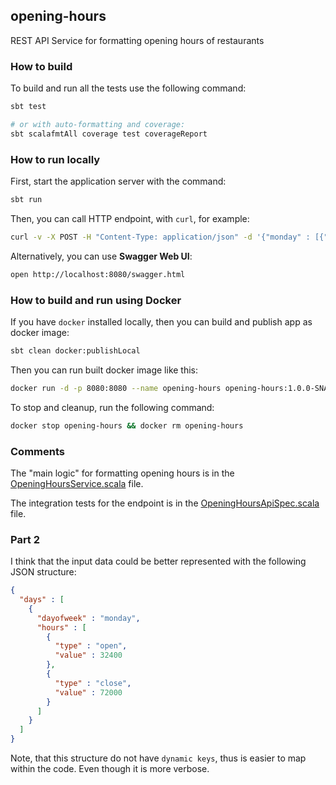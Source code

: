
## opening-hours
REST API Service for formatting opening hours of restaurants

### How to build

To build and run all the tests use the following command:
```bash
sbt test

# or with auto-formatting and coverage:
sbt scalafmtAll coverage test coverageReport
```

### How to run locally

First, start the application server with the command:
```bash
sbt run
```

Then, you can call HTTP endpoint, with `curl`, for example:
```bash
curl -v -X POST -H "Content-Type: application/json" -d '{"monday" : [{"type" : "open","value" : 32400},{"type" : "close","value" : 72000}]}' 'http://localhost:8080/opening-hours/format'
```

Alternatively, you can use **Swagger Web UI**:
```bash
open http://localhost:8080/swagger.html
```

### How to build and run using Docker

If you have `docker` installed locally,
then you can build and publish app as docker image:
```bash
sbt clean docker:publishLocal
```

Then you can run built docker image like this:
```bash
docker run -d -p 8080:8080 --name opening-hours opening-hours:1.0.0-SNAPSHOT
```

To stop and cleanup, run the following command:
```bash
docker stop opening-hours && docker rm opening-hours
```

### Comments

The "main logic" for formatting opening hours is in
the [OpeningHoursService.scala](src/main/scala/openinghours/OpeningHoursService.scala) file.

The integration tests for the endpoint is in
the [OpeningHoursApiSpec.scala](src/test/scala/it/OpeningHoursApiSpec.scala) file.

### Part 2

I think that the input data could be better represented
with the following JSON structure:
```json
{
  "days" : [
    {
      "dayofweek" : "monday",
      "hours" : [
        {
          "type" : "open",
          "value" : 32400
        },
        {
          "type" : "close",
          "value" : 72000
        }
      ]
    }
  ]
}
```
Note, that this structure do not have `dynamic keys`,
thus is easier to map within the code. Even though
it is more verbose.
